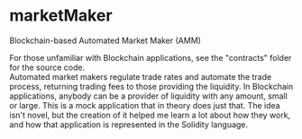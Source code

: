 # marketMaker
 Blockchain-based Automated Market Maker (AMM)

For those unfamiliar with Blockchain applications, see the "contracts" folder for the source code.
<br>
Automated market makers regulate trade rates and automate the trade process, returning trading
fees to those providing the liquidity. In Blockchain applications, anybody can be a provider
of liquidity with any amount, small or large.  This is a mock application that in theory does
just that. The idea isn't novel, but the creation of it helped me learn a lot about how they
work, and how that application is represented in the Solidity language.
